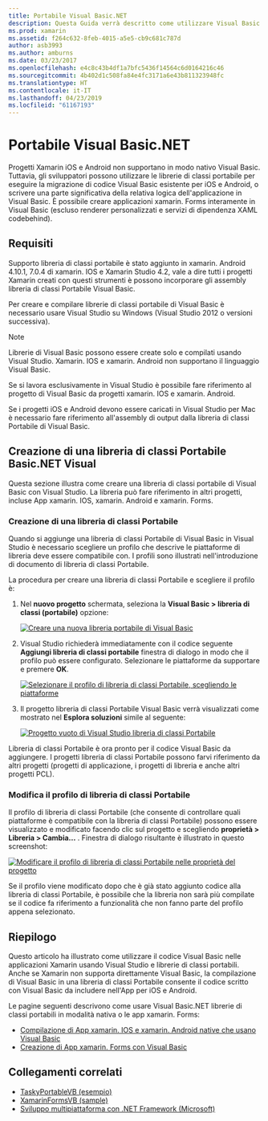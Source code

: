 ```yaml
---
title: Portabile Visual Basic.NET
description: Questa Guida verrà descritto come utilizzare Visual Basic per scrivere i progetti libreria di classi portabile (PCL) che possono essere utilizzati nelle soluzioni destinate a xamarin. IOS e xamarin. Android.
ms.prod: xamarin
ms.assetid: f264c632-8feb-4015-a5e5-cb9c681c787d
author: asb3993
ms.author: amburns
ms.date: 03/23/2017
ms.openlocfilehash: e4c8c43b4df1a7bfc5436f14564c6d0164216c46
ms.sourcegitcommit: 4b402d1c508fa84e4fc3171a6e43b811323948fc
ms.translationtype: HT
ms.contentlocale: it-IT
ms.lasthandoff: 04/23/2019
ms.locfileid: "61167193"
---
```

# <a name="portable-visual-basicnet"></a>Portabile Visual Basic.NET

Progetti Xamarin iOS e Android non supportano in modo nativo Visual Basic. Tuttavia, gli sviluppatori possono utilizzare le librerie di classi portabile per eseguire la migrazione di codice Visual Basic esistente per iOS e Android, o scrivere una parte significativa della relativa logica dell'applicazione in Visual Basic. È possibile creare applicazioni xamarin. Forms interamente in Visual Basic (escluso renderer personalizzati e servizi di dipendenza XAML codebehind).

## <a name="requirements"></a>Requisiti

Supporto libreria di classi portabile è stato aggiunto in xamarin. Android 4.10.1, 7.0.4 di xamarin. IOS e Xamarin Studio 4.2, vale a dire tutti i progetti Xamarin creati con questi strumenti è possono incorporare gli assembly libreria di classi Portabile Visual Basic.

Per creare e compilare librerie di classi portabile di Visual Basic è necessario usare Visual Studio su Windows (Visual Studio 2012 o versioni successiva).

> [!NOTE]
> Librerie di Visual Basic possono essere create solo e compilati usando Visual Studio. Xamarin. IOS e xamarin. Android non supportano il linguaggio Visual Basic.
>
> Se si lavora esclusivamente in Visual Studio è possibile fare riferimento al progetto di Visual Basic da progetti xamarin. IOS e xamarin. Android.
>
> Se i progetti iOS e Android devono essere caricati in Visual Studio per Mac è necessario fare riferimento all'assembly di output dalla libreria di classi Portabile di Visual Basic.


## <a name="creating-a-visual-basicnet-pcl"></a>Creazione di una libreria di classi Portabile Basic.NET Visual

Questa sezione illustra come creare una libreria di classi portabile di Visual Basic con Visual Studio.
La libreria può fare riferimento in altri progetti, incluse App xamarin. IOS, xamarin. Android e xamarin. Forms.

### <a name="creating-a-pcl"></a>Creazione di una libreria di classi Portabile

Quando si aggiunge una libreria di classi Portabile di Visual Basic in Visual Studio è necessario scegliere un profilo che descrive le piattaforme di libreria deve essere compatibile con. I profili sono illustrati nell'introduzione di documento di libreria di classi Portabile.

La procedura per creare una libreria di classi Portabile e scegliere il profilo è:

1.  Nel **nuovo progetto** schermata, seleziona la **Visual Basic > libreria di classi (portabile)** opzione:

    [![](images/image1-sml.png "Creare una nuova libreria portabile di Visual Basic")](images/image1.png#lightbox)

1.  Visual Studio richiederà immediatamente con il codice seguente **Aggiungi libreria di classi portabile** finestra di dialogo in modo che il profilo può essere configurato. Selezionare le piattaforme da supportare e premere **OK**.

    [![](images/image2-sml.png "Selezionare il profilo di libreria di classi Portabile, scegliendo le piattaforme")](images/image2.png#lightbox)

1.  Il progetto libreria di classi Portabile Visual Basic verrà visualizzati come mostrato nel **Esplora soluzioni** simile al seguente:

    [![](images/image3-sml.png "Progetto vuoto di Visual Studio libreria di classi Portabile")](images/image3.png#lightbox)


Libreria di classi Portabile è ora pronto per il codice Visual Basic da aggiungere. I progetti libreria di classi Portabile possono farvi riferimento da altri progetti (progetti di applicazione, i progetti di libreria e anche altri progetti PCL).

### <a name="editing-the-pcl-profile"></a>Modifica il profilo di libreria di classi Portabile

Il profilo di libreria di classi Portabile (che consente di controllare quali piattaforme è compatibile con la libreria di classi Portabile) possono essere visualizzato e modificato facendo clic sul progetto e scegliendo **proprietà > Libreria > Cambia...** . Finestra di dialogo risultante è illustrato in questo screenshot:

 [![](images/image4-sml.png "Modificare il profilo di libreria di classi Portabile nelle proprietà del progetto")](images/image4.png#lightbox)

Se il profilo viene modificato dopo che è già stato aggiunto codice alla libreria di classi Portabile, è possibile che la libreria non sarà più compilate se il codice fa riferimento a funzionalità che non fanno parte del profilo appena selezionato.


## <a name="summary"></a>Riepilogo

Questo articolo ha illustrato come utilizzare il codice Visual Basic nelle applicazioni Xamarin usando Visual Studio e librerie di classi portabili. Anche se Xamarin non supporta direttamente Visual Basic, la compilazione di Visual Basic in una libreria di classi Portabile consente il codice scritto con Visual Basic da includere nell'App per iOS e Android.

Le pagine seguenti descrivono come usare Visual Basic.NET librerie di classi portabili in modalità nativa o le app xamarin. Forms:

- [Compilazione di App xamarin. IOS e xamarin. Android native che usano Visual Basic](native-apps.md)
- [Creazione di App xamarin. Forms con Visual Basic](xamarin-forms.md)


## <a name="related-links"></a>Collegamenti correlati

- [TaskyPortableVB (esempio)](https://github.com/xamarin/mobile-samples/tree/master/VisualBasic/TaskyPortableVB)
- [XamarinFormsVB (sample)](https://github.com/xamarin/mobile-samples/tree/master/VisualBasic/XamarinFormsVB)
- [Sviluppo multipiattaforma con .NET Framework (Microsoft)](https://msdn.microsoft.com/library/gg597391(v=vs.110).aspx)
